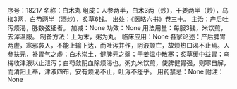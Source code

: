 序号：18217
名称：白术丸
组成：人参两半，白术3两（炒），干姜两半（炒），乌梅3两，白芍两半（酒炒），炙草6钱。
出处：《医略六书》卷三十。
主治：产后吐泻烦渴，脉数弦细者。
加减：None
功效：None
用法用量：每服3钱，米饮煎，去滓温服。
制备方法：上为末，粥为丸。
临床应用：None
各家论述：产后脾胃两虚，寒邪袭入，不能上输下达，而吐泻并作，阴液顿亡，故烦热口渴不止焉。人参扶元，补胃气之虚；白术崇土，健脾元之弱；干姜温中散寒；炙草缓中益胃；乌梅收津液以止泄泻；白芍敛阴血除烦渴也。粥丸米饮煎，使脾健胃强，则寒自解，而清阳上奉，津液四布，安有烦渴不止，吐泻不痊乎。
用药禁忌：None
附注：None
